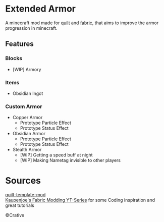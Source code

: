 # Extended Armor
A minecraft mod made for [quilt](https://quiltmc.org/en/) and 
[fabric](https://fabricmc.net/), that aims to improve the armor 
progression in minecraft.
## Features
### Blocks
- [WIP] Armory
### Items
- Obsidian Ingot
### Custom Armor
- Copper Armor
    - Prototype Particle Effect
    - Prototype Status Effect
- Obsidian Armor
    - Prototype Particle Effect
    - Prototype Status Effect
- Stealth Armor
  - [WIP] Getting a speed buff at night
  - [WIP] Making Nametag invisible to other players
# Sources
[quilt-template-mod](https://github.com/QuiltMC/quilt-template-mod)</br>
[Kaupenjoe's Fabric Modding YT-Series](https://www.youtube.com/playlist?list=PLKGarocXCE1EO43Dlf5JGh7Yk-kRAXUEJ) 
for some Coding inspiration and great tutorials

©Crative
